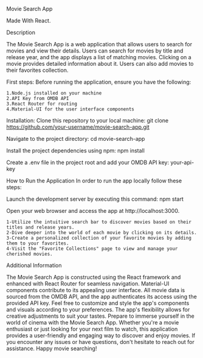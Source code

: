 Movie Search App

Made With React.

Description

The Movie Search App is a web application that allows users to search for movies and view their details. Users can search for movies by title and release year, and the app displays a list of matching movies. Clicking on a movie provides detailed information about it. Users can also add movies to their favorites collection.

First steps:
Before running the application, ensure you have the following:

    1.Node.js installed on your machine
    2.API Key from OMDB API 
    3.React Router for routing
    4.Material-UI for the user interface components

Installation:
    Clone this repository to your local machine:
    git clone https://github.com/your-username/movie-search-app.git

Navigate to the project directory:
    cd movie-search-app

Install the project dependencies using npm:
    npm install

Create a .env file in the project root and add your OMDB API key:
    your-api-key

How to Run the Application
In order to run the app locally follow these steps:

Launch the development server by executing this command:
    npm start

Open your web browser and access the app at http://localhost:3000.

    1-Utilize the intuitive search bar to discover movies based on their titles and release years.
    2-Dive deeper into the world of each movie by clicking on its details.
    3-Create a personalized collection of your favorite movies by adding them to your favorites.
    4-Visit the "Favorite Collections" page to view and manage your cherished movies.

Additional Information

The Movie Search App is constructed using the React framework and enhanced with React Router for seamless navigation. Material-UI components contribute to its appealing user interface.
All movie data is sourced from the OMDB API, and the app authenticates its access using the provided API key.
Feel free to customize and style the app's components and visuals according to your preferences. The app's flexibility allows for creative adjustments to suit your tastes.
Prepare to immerse yourself in the world of cinema with the Movie Search App. Whether you're a movie enthusiast or just looking for your next film to watch, this application provides a user-friendly and engaging way to discover and enjoy movies. If you encounter any issues or have questions, don't hesitate to reach out for assistance. Happy movie searching!
